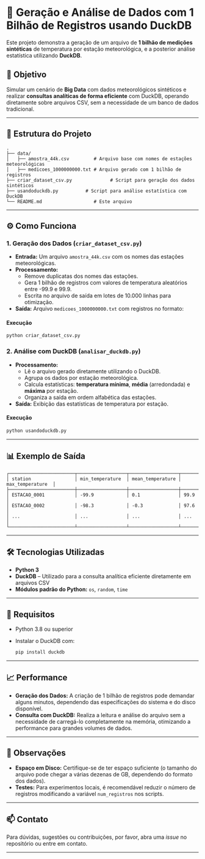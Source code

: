 # 🚀 Geração e Análise de Dados com 1 Bilhão de Registros usando DuckDB

Este projeto demonstra a geração de um arquivo de **1 bilhão de medições sintéticas** de temperatura por estação meteorológica, e a posterior análise estatística utilizando **DuckDB**.

## 📌 Objetivo

Simular um cenário de **Big Data** com dados meteorológicos sintéticos e realizar **consultas analíticas de forma eficiente** com DuckDB, operando diretamente sobre arquivos CSV, sem a necessidade de um banco de dados tradicional.

---

## 📂 Estrutura do Projeto

```
.
├── data/
│   ├── amostra_44k.csv         # Arquivo base com nomes de estações meteorológicas
│   ├── medicoes_1000000000.txt # Arquivo gerado com 1 bilhão de registros
├── criar_dataset_csv.py              # Script para geração dos dados sintéticos
├── usandoduckdb.py          # Script para análise estatística com DuckDB
└── README.md                   # Este arquivo
```

---

## ⚙️ Como Funciona

### 1. Geração dos Dados (`criar_dataset_csv.py`)

- **Entrada:** Um arquivo `amostra_44k.csv` com os nomes das estações meteorológicas.
- **Processamento:** 
  - Remove duplicatas dos nomes das estações.
  - Gera 1 bilhão de registros com valores de temperatura aleatórios entre -99.9 e 99.9.
  - Escrita no arquivo de saída em lotes de 10.000 linhas para otimização.
- **Saída:** Arquivo `medicoes_1000000000.txt` com registros no formato:
  
#### Execução

```bash
python criar_dataset_csv.py
```

### 2. Análise com DuckDB (`analisar_duckdb.py`)

- **Processamento:**
  - Lê o arquivo gerado diretamente utilizando o DuckDB.
  - Agrupa os dados por estação meteorológica.
  - Calcula estatísticas: **temperatura mínima**, **média** (arredondada) e **máxima** por estação.
  - Organiza a saída em ordem alfabética das estações.
- **Saída:** Exibição das estatísticas de temperatura por estação.

#### Execução

```bash
python usandoduckdb.py
```

---

## 📊 Exemplo de Saída

```plaintext
┌────────────────────────┬──────────────────┬──────────────────┬──────────────────┐
│ station                │ min_temperature  │ mean_temperature │ max_temperature  │
├────────────────────────┼──────────────────┼──────────────────┼──────────────────┤
│ ESTACAO_0001           │ -99.9            │ 0.1              │ 99.9             │
│ ESTACAO_0002           │ -98.3            │ -0.3             │ 97.6             │
│ ...                    │ ...              │ ...              │ ...              │
└────────────────────────┴──────────────────┴──────────────────┴──────────────────┘
```

---

## 🛠️ Tecnologias Utilizadas

- **Python 3**
- **DuckDB** – Utilizado para a consulta analítica eficiente diretamente em arquivos CSV
- **Módulos padrão do Python:** `os`, `random`, `time`

---

## 🚀 Requisitos

- Python 3.8 ou superior
- Instalar o DuckDB com:

  ```bash
  pip install duckdb
  ```

---

## 📈 Performance

- **Geração dos Dados:** A criação de 1 bilhão de registros pode demandar alguns minutos, dependendo das especificações do sistema e do disco disponível.
- **Consulta com DuckDB:** Realiza a leitura e análise do arquivo sem a necessidade de carregá-lo completamente na memória, otimizando a performance para grandes volumes de dados.

---

## 📌 Observações

- **Espaço em Disco:** Certifique-se de ter espaço suficiente (o tamanho do arquivo pode chegar a várias dezenas de GB, dependendo do formato dos dados).
- **Testes:** Para experimentos locais, é recomendável reduzir o número de registros modificando a variável `num_registros` nos scripts.

---

## 📫 Contato

Para dúvidas, sugestões ou contribuições, por favor, abra uma _issue_ no repositório ou entre em contato.

---
```
